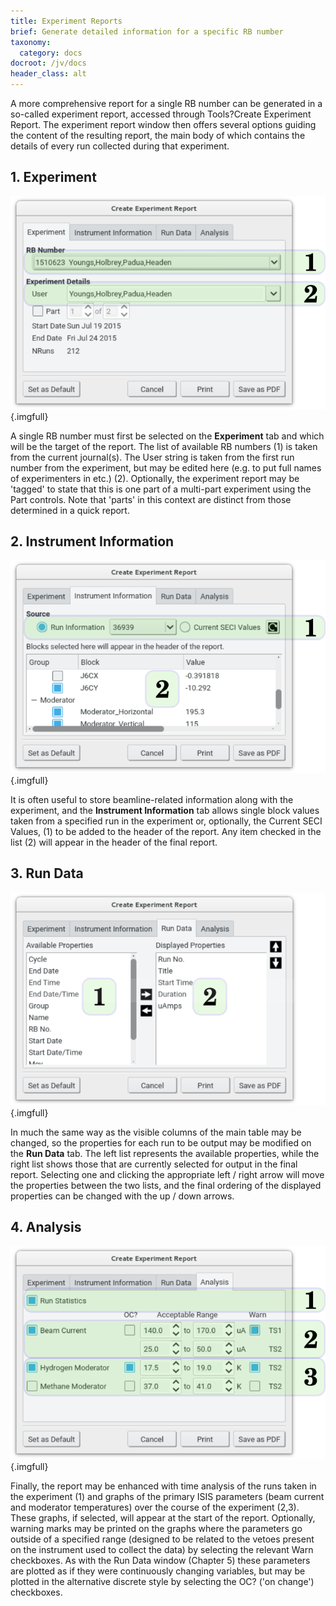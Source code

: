 ```yaml
---
title: Experiment Reports
brief: Generate detailed information for a specific RB number
taxonomy:
  category: docs
docroot: /jv/docs
header_class: alt
---
```


A more comprehensive report for a single RB number can be generated in a so-called experiment report, accessed through Tools?Create Experiment Report.  The experiment report window then offers several options guiding the content of the resulting report, the main body of which contains the details of every run collected during that experiment.

## 1. Experiment

![Selection of a target RB number in the Experiment Report window](expreport1.png){.imgfull}

A single RB number must first be selected on the **Experiment** tab and which will be the target of the report. The list of available RB numbers (1) is taken from the current journal(s). The User string is taken from the first run number from the experiment, but may be edited here (e.g. to put full names of experimenters in etc.) (2). Optionally, the experiment report may be 'tagged' to state that this is one part of a multi-part experiment using the Part controls. Note that 'parts' in this context are distinct from those determined in a quick report.

## 2. Instrument Information

![Selection of beamline parameters to be included in an experimental report](expreport2.png){.imgfull}

It is often useful to store beamline-related information along with the experiment, and the **Instrument Information** tab allows single block values taken from a specified run in the experiment or, optionally, the Current SECI Values, (1) to be added to the header of the report. Any item checked in the list (2) will appear in the header of the final report.

## 3. Run Data

![Output parameter selection for the individual run data to be placed in an experimental report](expreport3.png){.imgfull}

In much the same way as the visible columns of the main table may be changed, so the properties for each run to be output may be modified on the **Run Data** tab. The left list represents the available properties, while the right list shows those that are currently selected for output in the final report.  Selecting one and clicking the appropriate left / right arrow will move the properties between the two lists, and the final ordering of the displayed properties can be changed with the up / down arrows.

## 4. Analysis

![Optional analysis graphs to be output at the start of the experimental report](expreport4.png){.imgfull}

Finally, the report may be enhanced with time analysis of the runs taken in the experiment (1) and graphs of the primary ISIS parameters (beam current and moderator temperatures) over the course of the experiment (2,3). These graphs, if selected, will appear at the start of the report. Optionally, warning marks may be printed on the graphs where the parameters go outside of a specified range (designed to be related to the vetoes present on the instrument used to collect the data) by selecting the relevant Warn checkboxes. As with the Run Data window (Chapter 5) these parameters are plotted as if they were continuously changing variables, but may be plotted in the alternative discrete style by selecting the OC? ('on change') checkboxes.


